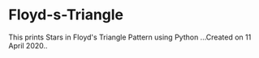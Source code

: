 # Floyd-s-Triangle
This prints Stars in Floyd's Triangle Pattern using Python ...Created on 11 April 2020..
